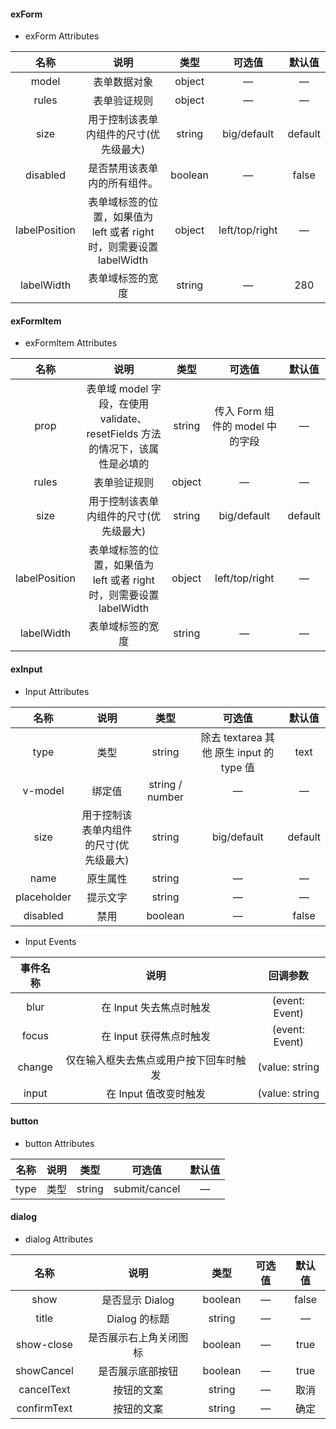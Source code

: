 #### exForm

- exForm Attributes

|     名称      |                                 说明                                 |  类型   |     可选值     | 默认值  |
| :-----------: | :------------------------------------------------------------------: | :-----: | :------------: | :-----: |
|     model     |                             表单数据对象                             | object  |       —        |    —    |
|     rules     |                             表单验证规则                             | object  |       —        |    —    |
|     size      |                用于控制该表单内组件的尺寸(优先级最大)                | string  |  big/default   | default |
|   disabled    |                     是否禁用该表单内的所有组件。                     | boolean |       —        |  false  |
| labelPosition | 表单域标签的位置，如果值为 left 或者 right 时，则需要设置 labelWidth | object  | left/top/right |    —    |
|  labelWidth   |                           表单域标签的宽度                           | string  |       —        |   280   |

#### exFormItem

- exFormItem Attributes

|     名称      |                                     说明                                     |  类型  |             可选值              | 默认值  |
| :-----------: | :--------------------------------------------------------------------------: | :----: | :-----------------------------: | :-----: |
|     prop      | 表单域 model 字段，在使用 validate、resetFields 方法的情况下，该属性是必填的 | string | 传入 Form 组件的 model 中的字段 |    —    |
|     rules     |                                 表单验证规则                                 | object |                —                |    —    |
|     size      |                    用于控制该表单内组件的尺寸(优先级最大)                    | string |           big/default           | default |
| labelPosition |     表单域标签的位置，如果值为 left 或者 right 时，则需要设置 labelWidth     | object |         left/top/right          |    —    |
|  labelWidth   |                               表单域标签的宽度                               | string |                —                |    —    |

#### exInput

- Input Attributes

|    名称     |                  说明                  |      类型       |                  可选值                  | 默认值  |
| :---------: | :------------------------------------: | :-------------: | :--------------------------------------: | :-----: |
|    type     |                  类型                  |     string      | 除去 textarea 其他 原生 input 的 type 值 |  text   |
|   v-model   |                 绑定值                 | string / number |                    —                     |    —    |
|    size     | 用于控制该表单内组件的尺寸(优先级最大) |     string      |               big/default                | default |
|    name     |                原生属性                |     string      |                    —                     |    —    |
| placeholder |                提示文字                |     string      |                    —                     |    —    |
|  disabled   |                  禁用                  |     boolean     |                    —                     |  false  |

- Input Events

| 事件名称 |                  说明                  |    回调参数    |
| :------: | :------------------------------------: | :------------: |
|   blur   |        在 Input 失去焦点时触发         | (event: Event) |
|  focus   |        在 Input 获得焦点时触发         | (event: Event) |
|  change  | 仅在输入框失去焦点或用户按下回车时触发 | (value: string | number) |
|  input   |         在 Input 值改变时触发          | (value: string | number) |

#### button

- button Attributes

|名称|说明|类型|可选值|默认值|
| :---------: | :------------------------------------: | :-------------: | :--------------------------------------: | :-----: |
|type|类型|string|submit/cancel|—|


#### dialog

- dialog Attributes

|名称|说明|类型|可选值|默认值|
| :---------: | :------------------------------------: | :-------------: | :--------------------------------------: | :-----: |
|show|是否显示 Dialog|boolean|—|false|
|title|Dialog 的标题|string|—|—|
|show-close|是否展示右上角关闭图标|boolean|—|true|
|showCancel|是否展示底部按钮|boolean|—|true|
|cancelText|按钮的文案|string|—|取消|
|confirmText|按钮的文案|string|—|确定|
